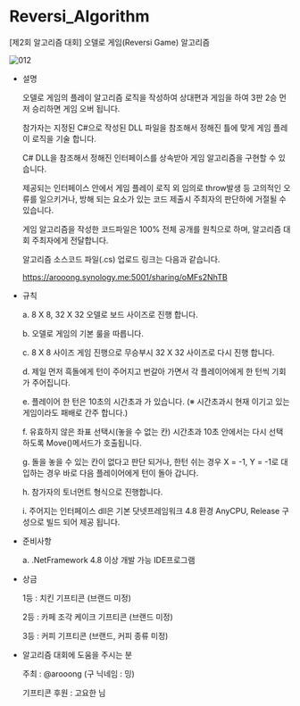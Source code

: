 # Reversi_Algorithm
[제2회 알고리즘 대회] 오델로 게임(Reversi Game) 알고리즘

![012](https://user-images.githubusercontent.com/13028129/148027520-7f2085ac-3b4e-4d84-8c90-1f44d42333af.gif)


- 설명

	오델로 게임의 플레이 알고리즘 로직을 작성하여 상대편과 게임을 하여 3판 2승 먼저 승리하면 게임 오버 됩니다.
  
	참가자는 지정된 C#으로 작성된 DLL 파일을 참조해서 정해진 틀에 맞게 게임 플레이 로직을 기술 합니다.
	
	C# DLL을 참조해서 정해진 인터페이스를 상속받아 게임 알고리즘을 구현할 수 있습니다.
	
	제공되는 인터페이스 안에서 게임 플레이 로직 외 임의로 throw발생 등 고의적인 오류를 일으키거나, 방해 되는 요소가 있는 코드 제출시 주최자의 판단하에 거절될 수 있습니다.
	
	게임 알고리즘을 작성한 코드파일은 100% 전체 공개를 원칙으로 하며, 알고리즘 대회 주최자에게 전달합니다.
	
	알고리즘 소스코드 파일(.cs) 업로드 링크는 다음과 같습니다.
	
	https://arooong.synology.me:5001/sharing/oMFs2NhTB
  
- 규칙

	a. 8 X 8, 32 X 32 오델로 보드 사이즈로 진행 합니다.
	
	b. 오델로 게임의 기본 룰을 따릅니다.
	
	c. 8 X 8 사이즈 게임 진행으로 무승부시 32 X 32 사이즈로 다시 진행 합니다.
	
	d. 제일 먼저 흑돌에게 턴이 주어지고 번갈아 가면서 각 플레이어에게 한 턴씩 기회가 주어집니다.
	
	e. 플레이어 한 턴은 10초의 시간초과 가 있습니다. (※ 시간초과시 현재 이기고 있는 게임이라도 패배로 간주 합니다.)
	
	f. 유효하지 않은 좌표 선택시(놓을 수 없는 칸) 시간초과 10초 안에서는 다시 선택 하도록 Move()메서드가 호출됩니다.
	
	g. 돌을 놓을 수 있는 칸이 없다고 판단 되거나, 한턴 쉬는 경우 X = -1, Y = -1로 대입하는 경우 바로 다음 플레이어에게 턴이 돌아 갑니다.
	
	h. 참가자의 토너먼트 형식으로 진행합니다.
	
	i. 주어지는 인터페이스 dll은 기본 닷넷프레임워크 4.8 환경 AnyCPU, Release 구성으로 빌드 되어 제공 됩니다.
	
- 준비사항

	a. .NetFramework 4.8 이상 개발 가능 IDE프로그램
  
- 상금

	1등 : 치킨 기프티콘 (브랜드 미정)
	
	2등 : 카페 조각 케이크 기프티콘 (브랜드 미정)
	
	3등 : 커피 기프티콘 (브랜드, 커피 종류 미정)
  
  
- 알고리즘 대회에 도움을 주시는 분

	주최 : @arooong (구 닉네임 : 밍)
	
	기프티콘 후원 : 고요한 님
